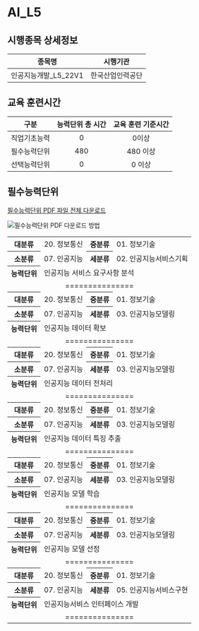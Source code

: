 # AI_L5

## 시행종목 상세정보

|        종목명         |     시행기관     |
| :-------------------: | :--------------: |
| 인공지능개발_L5_22V1 | 한국산업인력공단 |

## 교육 훈련시간

|     구분     | 능력단위 총 시간 | 교육 훈련 기준시간 |
| :----------: | :--------------: | :----------------: |
| 직업기초능력 |        0         |       0이상        |
| 필수능력단위 |       480        |      480 이상      |
| 선택능력단위 |        0         |       0 이상       |

## 필수능력단위

[필수능력단위 PDF 파일 전체 다운로드](https://github.com/kwb020312/AI_L5/blob/main/AI_L5_PDF.zip)

![필수능력단위 PDF 다운로드 방법](https://github.com/kwb020312/AI_L5/assets/46777310/96ee8d72-8455-4ce7-8c35-f2ed2ca48407)

<table>
    <tr>
        <th>대분류</th>
        <td>20. 정보통신</td>
        <th>중분류</th>
        <td>01. 정보기술</td>
    </tr>
    <tr>
        <th>소분류</th>
        <td>07. 인공지능</td>
        <th>세분류</th>
        <td>02. 인공지능서비스기획</td>
    </tr>
    <tr>
        <th>능력단위</th>
        <td colspan="3">인공지능 서비스 요구사항 분석</td>
    </tr>
    <tr>
        <td colspan="4" style="text-align: center;">===============</td>
    </tr>
    <tr>
        <th>대분류</th>
        <td>20. 정보통신</td>
        <th>중분류</th>
        <td>01. 정보기술</td>
    </tr>
    <tr>
        <th>소분류</th>
        <td>07. 인공지능</td>
        <th>세분류</th>
        <td>03. 인공지능모델링</td>
    </tr>
    <tr>
        <th>능력단위</th>
        <td colspan="3">인공지능 데이터 확보</td>
    </tr>
    <tr>
        <td colspan="4" style="text-align: center;">===============</td>
    </tr>
    <tr>
        <th>대분류</th>
        <td>20. 정보통신</td>
        <th>중분류</th>
        <td>01. 정보기술</td>
    </tr>
    <tr>
        <th>소분류</th>
        <td>07. 인공지능</td>
        <th>세분류</th>
        <td>03. 인공지능모델링</td>
    </tr>
    <tr>
        <th>능력단위</th>
        <td colspan="3">인공지능 데이터 전처리</td>
    </tr>
    <tr>
        <td colspan="4" style="text-align: center;">===============</td>
    </tr>
    <tr>
        <th>대분류</th>
        <td>20. 정보통신</td>
        <th>중분류</th>
        <td>01. 정보기술</td>
    </tr>
    <tr>
        <th>소분류</th>
        <td>07. 인공지능</td>
        <th>세분류</th>
        <td>03. 인공지능모델링</td>
    </tr>
    <tr>
        <th>능력단위</th>
        <td colspan="3">인공지능 데이터 특징 추출</td>
    </tr>
    <tr>
        <td colspan="4" style="text-align: center;">===============</td>
    </tr>
    <tr>
        <th>대분류</th>
        <td>20. 정보통신</td>
        <th>중분류</th>
        <td>01. 정보기술</td>
    </tr>
    <tr>
        <th>소분류</th>
        <td>07. 인공지능</td>
        <th>세분류</th>
        <td>03. 인공지능모델링</td>
    </tr>
    <tr>
        <th>능력단위</th>
        <td colspan="3">인공지능 모델 학습</td>
    </tr>
    <tr>
        <td colspan="4" style="text-align: center;">===============</td>
    </tr>
    <tr>
        <th>대분류</th>
        <td>20. 정보통신</td>
        <th>중분류</th>
        <td>01. 정보기술</td>
    </tr>
    <tr>
        <th>소분류</th>
        <td>07. 인공지능</td>
        <th>세분류</th>
        <td>03. 인공지능모델링</td>
    </tr>
    <tr>
        <th>능력단위</th>
        <td colspan="3">인공지능 모델 선정</td>
    </tr>
    <tr>
        <td colspan="4" style="text-align: center;">===============</td>
    </tr>
    <tr>
        <th>대분류</th>
        <td>20. 정보통신</td>
        <th>중분류</th>
        <td>01. 정보기술</td>
    </tr>
    <tr>
        <th>소분류</th>
        <td>07. 인공지능</td>
        <th>세분류</th>
        <td>05. 인공지능서비스구현</td>
    </tr>
    <tr>
        <th>능력단위</th>
        <td colspan="3">인공지능서비스 인터페이스 개발</td>
    </tr>
    <tr>
        <td colspan="4" style="text-align: center;">===============</td>
    </tr>
</table>
